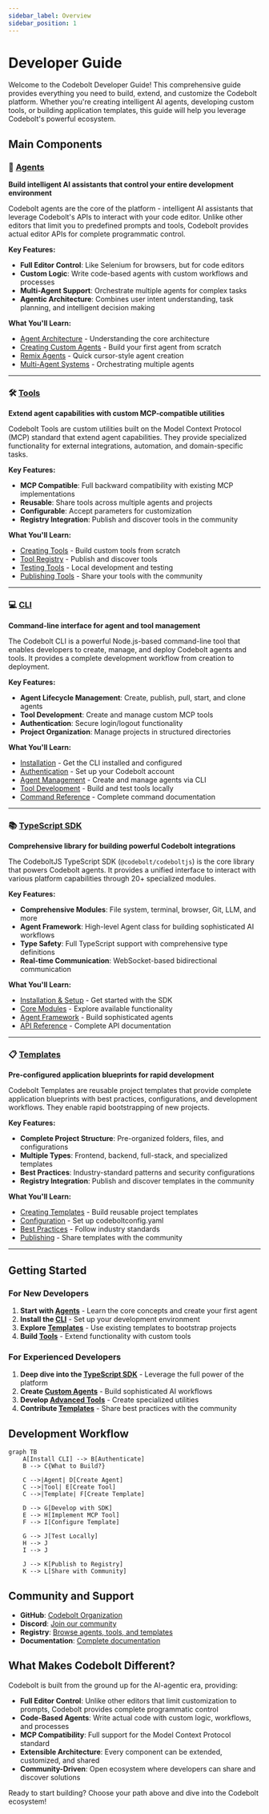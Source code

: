 ```yaml
---
sidebar_label: Overview
sidebar_position: 1
---
```


# Developer Guide

Welcome to the Codebolt Developer Guide! This comprehensive guide provides everything you need to build, extend, and customize the Codebolt platform. Whether you're creating intelligent AI agents, developing custom tools, or building application templates, this guide will help you leverage Codebolt's powerful ecosystem.

## Main Components

### 🤖 [Agents](./agents/agentIntroduction.md)
**Build intelligent AI assistants that control your entire development environment**

Codebolt agents are the core of the platform - intelligent AI assistants that leverage Codebolt's APIs to interact with your code editor. Unlike other editors that limit you to predefined prompts and tools, Codebolt provides actual editor APIs for complete programmatic control.

**Key Features:**
- **Full Editor Control**: Like Selenium for browsers, but for code editors
- **Custom Logic**: Write code-based agents with custom workflows and processes
- **Multi-Agent Support**: Orchestrate multiple agents for complex tasks
- **Agentic Architecture**: Combines user intent understanding, task planning, and intelligent decision making

**What You'll Learn:**
- [Agent Architecture](./agents/1_agentarchitecture/1_architecture.md) - Understanding the core architecture
- [Creating Custom Agents](./agents/3_customagents/3_firstExtension.md) - Build your first agent from scratch
- [Remix Agents](./agents/4_remixagents/aboutremixagents.md) - Quick cursor-style agent creation
- [Multi-Agent Systems](./agents/multi-agent.md) - Orchestrating multiple agents

---

### 🛠️ [Tools](./tools/overview.md)
**Extend agent capabilities with custom MCP-compatible utilities**

Codebolt Tools are custom utilities built on the Model Context Protocol (MCP) standard that extend agent capabilities. They provide specialized functionality for external integrations, automation, and domain-specific tasks.

**Key Features:**
- **MCP Compatible**: Full backward compatibility with existing MCP implementations
- **Reusable**: Share tools across multiple agents and projects
- **Configurable**: Accept parameters for customization
- **Registry Integration**: Publish and discover tools in the community

**What You'll Learn:**
- [Creating Tools](./tools/create_tool.md) - Build custom tools from scratch
- [Tool Registry](./tools/tool_registry.md) - Publish and discover tools
- [Testing Tools](./tools/testlocalmcp.md) - Local development and testing
- [Publishing Tools](./tools/publish_tool.md) - Share your tools with the community

---

### 💻 [CLI](./cli/overview.md)
**Command-line interface for agent and tool management**

The Codebolt CLI is a powerful Node.js-based command-line tool that enables developers to create, manage, and deploy Codebolt agents and tools. It provides a complete development workflow from creation to deployment.

**Key Features:**
- **Agent Lifecycle Management**: Create, publish, pull, start, and clone agents
- **Tool Development**: Create and manage custom MCP tools
- **Authentication**: Secure login/logout functionality
- **Project Organization**: Manage projects in structured directories

**What You'll Learn:**
- [Installation](./cli/installation.md) - Get the CLI installed and configured
- [Authentication](./cli/authentication.md) - Set up your Codebolt account
- [Agent Management](./cli/agents.md) - Create and manage agents via CLI
- [Tool Development](./cli/tools.md) - Build and test tools locally
- [Command Reference](./cli/commands.md) - Complete command documentation

---

### 📚 [TypeScript SDK](./typescriptSdk/overview.md)
**Comprehensive library for building powerful Codebolt integrations**

The CodeboltJS TypeScript SDK (`@codebolt/codeboltjs`) is the core library that powers Codebolt agents. It provides a unified interface to interact with various platform capabilities through 20+ specialized modules.

**Key Features:**
- **Comprehensive Modules**: File system, terminal, browser, Git, LLM, and more
- **Agent Framework**: High-level Agent class for building sophisticated AI workflows
- **Type Safety**: Full TypeScript support with comprehensive type definitions
- **Real-time Communication**: WebSocket-based bidirectional communication

**What You'll Learn:**
- [Installation & Setup](./typescriptSdk/installation.md) - Get started with the SDK
- [Core Modules](./typescriptSdk/core-modules.md) - Explore available functionality
- [Agent Framework](./typescriptSdk/agent-framework.md) - Build sophisticated agents
- [API Reference](./typescriptSdk/api-reference.md) - Complete API documentation

---

### 📋 [Templates](Docs/templates/overview.md)
**Pre-configured application blueprints for rapid development**

Codebolt Templates are reusable project templates that provide complete application blueprints with best practices, configurations, and development workflows. They enable rapid bootstrapping of new projects.

**Key Features:**
- **Complete Project Structure**: Pre-organized folders, files, and configurations
- **Multiple Types**: Frontend, backend, full-stack, and specialized templates
- **Best Practices**: Industry-standard patterns and security configurations
- **Registry Integration**: Publish and discover templates in the community

**What You'll Learn:**
- [Creating Templates](creating-templates.md) - Build reusable project templates
- [Configuration](configuration.md) - Set up codeboltconfig.yaml
- [Best Practices](best-practices.md) - Follow industry standards
- [Publishing](publishing.md) - Share templates with the community

---

## Getting Started

### For New Developers
1. **Start with [Agents](./agents/quickstart.md)** - Learn the core concepts and create your first agent
2. **Install the [CLI](./cli/installation.md)** - Set up your development environment
3. **Explore [Templates](Docs/templates/overview.md)** - Use existing templates to bootstrap projects
4. **Build [Tools](./tools/quickstart.md)** - Extend functionality with custom tools

### For Experienced Developers
1. **Deep dive into the [TypeScript SDK](./typescriptSdk/overview.md)** - Leverage the full power of the platform
2. **Create [Custom Agents](./agents/3_customagents/3_firstExtension.md)** - Build sophisticated AI workflows
3. **Develop [Advanced Tools](./tools/create_tool.md)** - Create specialized utilities
4. **Contribute [Templates](creating-templates.md)** - Share best practices with the community

## Development Workflow

```mermaid
graph TB
    A[Install CLI] --> B[Authenticate]
    B --> C{What to Build?}
    
    C -->|Agent| D[Create Agent]
    C -->|Tool| E[Create Tool]
    C -->|Template| F[Create Template]
    
    D --> G[Develop with SDK]
    E --> H[Implement MCP Tool]
    F --> I[Configure Template]
    
    G --> J[Test Locally]
    H --> J
    I --> J
    
    J --> K[Publish to Registry]
    K --> L[Share with Community]
```

## Community and Support

- **GitHub**: [Codebolt Organization](https://github.com/codeboltai)
- **Discord**: [Join our community](https://discord.gg/codebolt)
- **Registry**: [Browse agents, tools, and templates](https://portal.codebolt.ai)
- **Documentation**: [Complete documentation](https://docs.codebolt.ai)

## What Makes Codebolt Different?

Codebolt is built from the ground up for the AI-agentic era, providing:

- **Full Editor Control**: Unlike other editors that limit customization to prompts, Codebolt provides complete programmatic control
- **Code-Based Agents**: Write actual code with custom logic, workflows, and processes
- **MCP Compatibility**: Full support for the Model Context Protocol standard
- **Extensible Architecture**: Every component can be extended, customized, and shared
- **Community-Driven**: Open ecosystem where developers can share and discover solutions

Ready to start building? Choose your path above and dive into the Codebolt ecosystem!